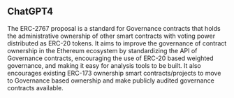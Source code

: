 ## ChatGPT4

The ERC-2767 proposal is a standard for Governance contracts that holds the administrative ownership of other smart contracts with voting power distributed as ERC-20 tokens. It aims to improve the governance of contract ownership in the Ethereum ecosystem by standardizing the API of Governance contracts, encouraging the use of ERC-20 based weighted governance, and making it easy for analysis tools to be built. It also encourages existing ERC-173 ownership smart contracts/projects to move to Governance based ownership and make publicly audited governance contracts available.

